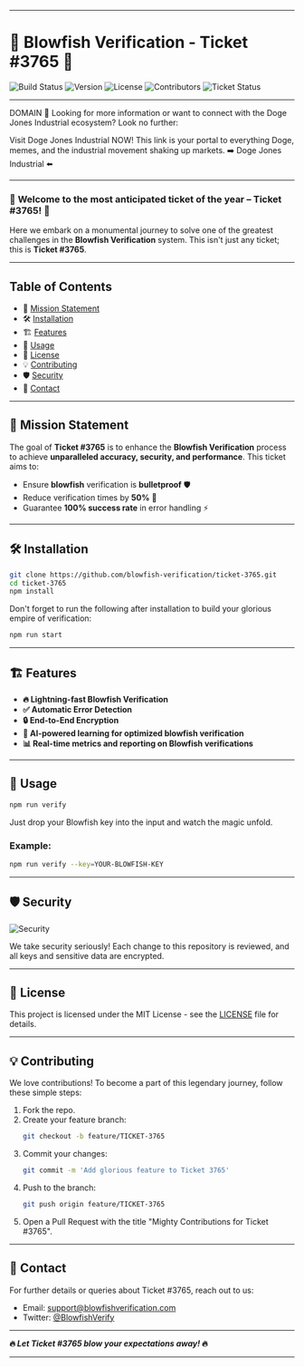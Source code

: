 
---

# 🐡 **Blowfish Verification** - **Ticket #3765** 🐡

![Build Status](https://img.shields.io/badge/build-passing-brightgreen) ![Version](https://img.shields.io/badge/version-1.0.0-blue) ![License](https://img.shields.io/badge/license-MIT-lightgrey) ![Contributors](https://img.shields.io/badge/contributors-3-important) ![Ticket Status](https://img.shields.io/badge/ticket-open-red)

---

DOMAIN 🔗
Looking for more information or want to connect with the Doge Jones Industrial ecosystem? Look no further:

Visit Doge Jones Industrial NOW!
This link is your portal to everything Doge, memes, and the industrial movement shaking up markets.
➡️ Doge Jones Industrial ⬅️

---

### 🚀 **Welcome to the most anticipated ticket of the year – Ticket #3765**! 🚀

Here we embark on a monumental journey to solve one of the greatest challenges in the **Blowfish Verification** system. This isn't just any ticket; this is **Ticket #3765**.

---

## **Table of Contents**
- 🎯 [Mission Statement](#mission-statement)
- 🛠️ [Installation](#installation)
- 🏗️ [Features](#features)
- 🔧 [Usage](#usage)
- 📜 [License](#license)
- 💡 [Contributing](#contributing)
- 🛡️ [Security](#security)
- 💬 [Contact](#contact)

---

## 🎯 **Mission Statement**
The goal of **Ticket #3765** is to enhance the **Blowfish Verification** process to achieve **unparalleled accuracy, security, and performance**. This ticket aims to:
- Ensure **blowfish** verification is **bulletproof** 🛡️
- Reduce verification times by **50%** 🚀
- Guarantee **100% success rate** in error handling ⚡

---

## 🛠️ **Installation**

```bash
git clone https://github.com/blowfish-verification/ticket-3765.git
cd ticket-3765
npm install
```

Don't forget to run the following after installation to build your glorious empire of verification:

```bash
npm run start
```

---

## 🏗️ **Features**

- **🔥 Lightning-fast Blowfish Verification**
- **✅ Automatic Error Detection**
- **🔒 End-to-End Encryption**
- **🧠 AI-powered learning for optimized blowfish verification**
- **📊 Real-time metrics and reporting on Blowfish verifications**

---

## 🔧 **Usage**

```bash
npm run verify
```

Just drop your Blowfish key into the input and watch the magic unfold.

### **Example:**
```bash
npm run verify --key=YOUR-BLOWFISH-KEY
```

---

## 🛡️ **Security**

![Security](https://img.shields.io/badge/security-audit-passing-brightgreen)

We take security seriously! Each change to this repository is reviewed, and all keys and sensitive data are encrypted.

---

## 📜 **License**

This project is licensed under the MIT License - see the [LICENSE](LICENSE) file for details.

---

## 💡 **Contributing**

We love contributions! To become a part of this legendary journey, follow these simple steps:

1. Fork the repo.
2. Create your feature branch:
   ```bash
   git checkout -b feature/TICKET-3765
   ```
3. Commit your changes:
   ```bash
   git commit -m 'Add glorious feature to Ticket 3765'
   ```
4. Push to the branch:
   ```bash
   git push origin feature/TICKET-3765
   ```
5. Open a Pull Request with the title "Mighty Contributions for Ticket #3765".

---

## 💬 **Contact**

For further details or queries about Ticket #3765, reach out to us:
- Email: [support@blowfishverification.com](mailto:support@blowfishverification.com)
- Twitter: [@BlowfishVerify](https://twitter.com/BlowfishVerify)

---

**🔥 _Let Ticket #3765 blow your expectations away!_ 🔥**

---
